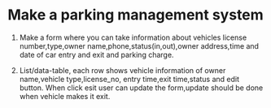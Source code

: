 # Make a parking management system

1. Make a form where you can take information about
vehicles license number,type,owner name,phone,status(in,out),owner address,time and date of car entry and exit and parking charge.

2. List/data-table, each row shows vehicle information of owner name,vehicle type,license_no, entry time,exit time,status and edit button.
When click esit user can update the form,update should be done when vehicle makes it exit.
